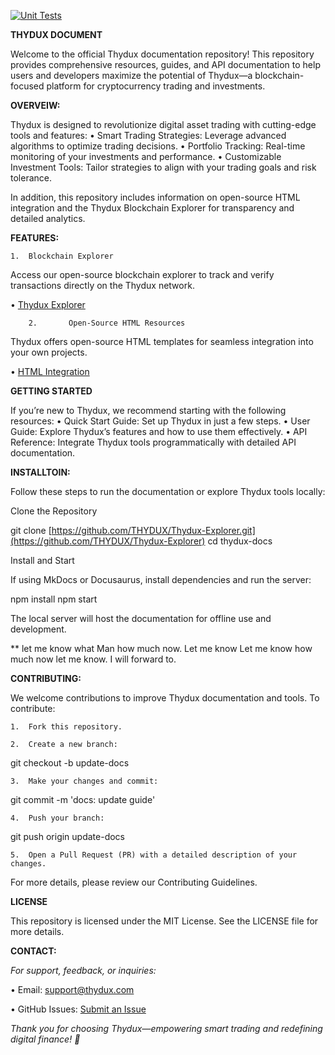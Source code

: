 [![Unit Tests](https://github.com/bigdaz/Anki-Android/actions/workflows/tests_unit.yml/badge.svg)](https://github.com/bigdaz/Anki-Android/actions/workflows/tests_unit.yml)

**THYDUX DOCUMENT**

Welcome to the official Thydux documentation repository! This repository provides comprehensive resources, guides, and API documentation to help users and developers maximize the potential of Thydux—a blockchain-focused platform for cryptocurrency trading and investments.

**OVERVEIW:**

Thydux is designed to revolutionize digital asset trading with cutting-edge tools and features:
	•	Smart Trading Strategies: Leverage advanced algorithms to optimize trading decisions.
	•	Portfolio Tracking: Real-time monitoring of your investments and performance.
	•	Customizable Investment Tools: Tailor strategies to align with your trading goals and risk tolerance.

In addition, this repository includes information on open-source HTML integration and the Thydux Blockchain Explorer for transparency and detailed analytics.

**FEATURES:**

	1.	Blockchain Explorer
Access our open-source blockchain explorer to track and verify transactions directly on the Thydux network.

• [Thydux Explorer](https://github.com/THYDUX/Thydux-Explorer)
	
        2.       Open-Source HTML Resources
Thydux offers open-source HTML templates for seamless integration into your own projects. 

• [HTML Integration](https://docs.google.com/file/d/1PRz_Iv-vLhpaJmkLacq4DqZLL-AUCNzY/edit?usp=docslist_api&filetype=msword)

**GETTING STARTED**

If you’re new to Thydux, we recommend starting with the following resources:
	•	Quick Start Guide: Set up Thydux in just a few steps.
	•	User Guide: Explore Thydux’s features and how to use them effectively.
	•	API Reference: Integrate Thydux tools programmatically with detailed API documentation.

**INSTALLTOIN:**

Follow these steps to run the documentation or explore Thydux tools locally:

Clone the Repository

git clone [https://github.com/THYDUX/Thydux-Explorer.git](https://github.com/THYDUX/Thydux-Explorer)
cd thydux-docs

Install and Start

If using MkDocs or Docusaurus, install dependencies and run the server:

npm install
npm start

The local server will host the documentation for offline use and development.

** let me know what Man how much now. Let me know   Let me know how much now let me know. I will forward to.

**CONTRIBUTING:**

We welcome contributions to improve Thydux documentation and tools. To contribute:

	1.	Fork this repository.
 
	2.	Create a new branch:

git checkout -b update-docs


	3.	Make your changes and commit:

git commit -m 'docs: update guide'


	4.	Push your branch:

git push origin update-docs


	5.	Open a Pull Request (PR) with a detailed description of your changes.

For more details, please review our Contributing Guidelines.

**LICENSE**

This repository is licensed under the MIT License. See the LICENSE file for more details.

**CONTACT:**

*For support, feedback, or inquiries:*

 •	Email: support@thydux.com
	
 •	GitHub Issues: [Submit an Issue](https://github.com/THYDUX/Thydux-Document/issues/2)

*Thank you for choosing Thydux—empowering smart trading and redefining digital finance! 🏦*
